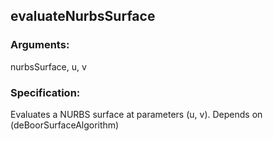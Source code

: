 ## evaluateNurbsSurface
### Arguments: 
nurbsSurface, u, v
### Specification: 
Evaluates a NURBS surface at parameters (u, v). Depends on (deBoorSurfaceAlgorithm)
